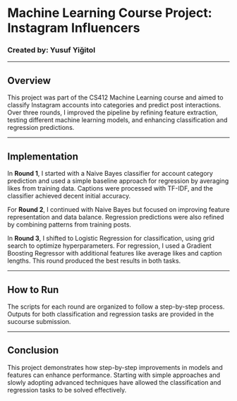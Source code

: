 # Machine Learning Course Project: Instagram Influencers

### Created by: Yusuf Yiğitol

---

## Overview

This project was part of the CS412 Machine Learning course and aimed to classify Instagram accounts into categories and predict post interactions. Over three rounds, I improved the pipeline by refining feature extraction, testing different machine learning models, and enhancing classification and regression predictions.

---

## Implementation

In **Round 1**, I started with a Naive Bayes classifier for account category prediction and used a simple baseline approach for regression by averaging likes from training data. Captions were processed with TF-IDF, and the classifier achieved decent initial accuracy.

For **Round 2**, I continued with Naive Bayes but focused on improving feature representation and data balance. Regression predictions were also refined by combining patterns from training posts.

In **Round 3**, I shifted to Logistic Regression for classification, using grid search to optimize hyperparameters. For regression, I used a Gradient Boosting Regressor with additional features like average likes and caption lengths. This round produced the best results in both tasks.

---

## How to Run

The scripts for each round are organized to follow a step-by-step process. Outputs for both classification and regression tasks are provided in the sucourse submission.

---

## Conclusion

This project demonstrates how step-by-step improvements in models and features can enhance performance. Starting with simple approaches and slowly adopting advanced techniques have allowed the classification and regression tasks to be solved effectively.

